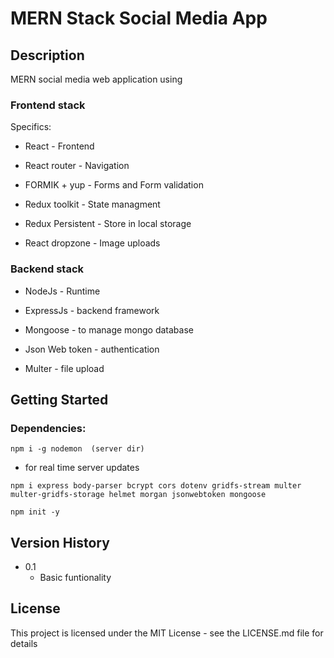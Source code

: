# MERN Stack Social Media App
## Description
MERN social media web application using
### Frontend stack
Specifics:
* React  - Frontend 

* React router - Navigation   

* FORMIK + yup - Forms and Form validation  

* Redux toolkit - State managment  

* Redux Persistent - Store in local storage  

* React dropzone  - Image uploads  

### Backend stack
* NodeJs - Runtime

* ExpressJs - backend framework

* Mongoose - to manage mongo database

* Json Web token - authentication

* Multer - file upload

## Getting Started
### Dependencies: 

```
npm i -g nodemon  (server dir)
```
* for real time server updates
```
npm i express body-parser bcrypt cors dotenv gridfs-stream multer multer-gridfs-storage helmet morgan jsonwebtoken mongoose

npm init -y
```


## Version History

* 0.1
    * Basic funtionality

      

## License

This project is licensed under the MIT License - see the LICENSE.md file for details


